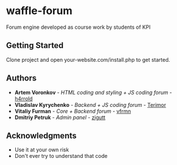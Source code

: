# waffle-forum

Forum engine developed as course work by students of KPI

## Getting Started

Clone project and open your-website.com/install.php to get started.

## Authors

* **Artem Voronkov** - *HTML coding and styling +  JS coding forum* - [h4rrold](https://github.com/h4rrold)
* **Vladislav Kyrychenko** - *Backend +  JS coding forum* - [Terimor](https://github.com/Terimor)
* **Vitaliy Furman** - *Core + Backend forum* - [vfrmn](https://github.com/vfrmn)
* **Dmitriy Petruk** - *Admin panel* - [zigutt](https://github.com/zigutt)

## Acknowledgments

* Use it at your own risk
* Don't ever try to understand that code
